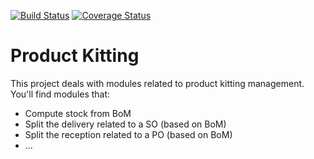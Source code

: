 [![Build Status](https://travis-ci.org/OCA/product-kitting.svg?branch=8.0)](https://travis-ci.org/OCA/product-kitting)
[![Coverage Status](https://coveralls.io/repos/OCA/product-kitting/badge.png?branch=8.0)](https://coveralls.io/r/OCA/product-kitting?branch=8.0)

Product Kitting
===============


This project deals with modules related to product kitting management. You'll find modules that:

 - Compute stock from BoM
 - Split the delivery related to a SO (based on BoM)
 - Split the reception related to a PO (based on BoM)
 - ...
